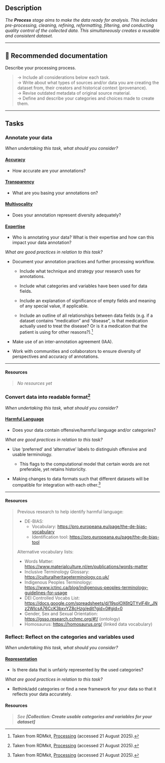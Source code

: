 
## Description
_The **Process** stage aims to make the data ready for analysis. This includes pre-processing, cleaning, refining, reformatting, filtering, and conducting quality control of the collected data. This simultaneously creates a reusable and consistent dataset._ 

---

## 📔 Recommended documentation
Describe your processing process.
> → Include all considerations below each task. <br>
> → Write about what types of sources and/or data you are creating the dataset from, their creators and historical context (provenance). <br>
> → Revise outdated metadata of original source material. <br>
> → Define and describe your categories and choices made to create them.

---

## Tasks

### Annotate your data

_When undertaking this task, what should you consider?_

#### [**Accuracy**](/bias/types/accuracy)

- How accurate are your annotations? 

#### [**Transparency**](/bias/types/transparency)

- What are you basing your annotations on?

#### [**Multivocality**](/bias/types/multivocality)

- Does your annotation represent diversity adequately?

#### [**Expertise**](/bias/types/expertise)

- Who is annotating your data? What is their expertise and how can this impact your data annotation?

_What are good practices in relation to this task?_

- Document your annotation practices and further processing workflow.

    - Include what technique and strategy your research uses for annotations.

    - Include what categories and variables have been used for data fields.

    - Include an explanation of significance of empty fields and meaning of any special value, if applicable. 

    - Include an outline of all relationships between data fields (e.g. if a dataset contains “medication” and “disease”, is that medication actually used to treat the disease? Or is it a medication that the patient is using for other reasons?).[^1]

- Make use of an inter-annotation agreement (IAA).

- Work with communities and collaborators to ensure diversity of perspectives and accuracy of annotations.

---

#### Resources
    
> _No resources yet_

### Convert data into readable format[^2]

_When undertaking this task, what should you consider?_

#### [**Harmful Language**](/bias/types/harmful-language)

- Does your data contain offensive/harmful language and/or categories?

_What are good practices in relation to this task?_

- Use ‘preferred’ and ‘alternative’ labels to distinguish offensive and usable terminology.
    - This flags to the computational model that certain words are not preferable, yet retains historicity. 

- Making changes to data formats such that different datasets will be compatible for integration with each other.[^3]

----

#### Resources
    
> Previous research to help identify harmful language:
>
>   - DE-BIAS: 
>       - Vocabulary: https://pro.europeana.eu/page/the-de-bias-vocabulary 
>       - Identification tool: https://pro.europeana.eu/page/the-de-bias-tool 
> 
> Alternative vocabulary lists:
> 
>   - Words Matter: https://www.materialculture.nl/en/publications/words-matter 
>   - Inclusive Terminology Glossary: https://culturalheritageterminology.co.uk/ 
>   - Indigenous Peoples Terminology: https://www.ictinc.ca/blog/indigenous-peoples-terminology-guidelines-for-usage 
>   - DEI Controlled Vocabs List: https://docs.google.com/spreadsheets/d/19solOX6tQTYvlF4lr_JNz2WlcsA76CcK3bxvYZ8cHzg/edit?gid=0#gid=0
>   - Gender, Sex and Sexual Orientation: https://gsso.research.cchmc.org/#!/ (ontology)
>   - Homosaurus: https://homosaurus.org/ (linked data vocabulary)

### Reflect: Reflect on the categories and variables used

_When undertaking this task, what should you consider?_

#### [**Representation**](/bias/types/representation)
- Is there data that is unfairly represented by the used categories? 

_What are good practices in relation to this task?_

- Rethink/add categories or find a new framework for your data so that it reflects your data accurately. 

#### Resources

> _See **[Collection: Create usable categories and variables for your dataset]**_



[^1]: Taken from RDMkit, [Processing](https://rdmkit.elixir-europe.org/processing) (accessed 21 August 2025).
[^2]: Taken from RDMkit, [Processing](https://rdmkit.elixir-europe.org/processing) (accessed 21 August 2025).
[^3]: Taken from RDMkit, [Processing](https://rdmkit.elixir-europe.org/processing) (accessed 21 August 2025).